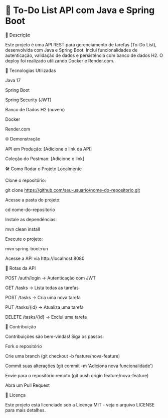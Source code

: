 # 📌 To-Do List API com Java e Spring Boot

📖 Descrição

Este projeto é uma API REST para gerenciamento de tarefas (To-Do List), desenvolvida com Java e Spring Boot. Inclui funcionalidades de autenticação, validação de dados e persistência com banco de dados H2. O deploy foi realizado utilizando Docker e Render.com.

🚀 Tecnologias Utilizadas

Java 17

Spring Boot

Spring Security (JWT)

Banco de Dados H2 (nuvem)

Docker

Render.com

🌐 Demonstração

API em Produção: [Adicione o link da API]

Coleção do Postman: [Adicione o link]

🛠 Como Rodar o Projeto Localmente

Clone o repositório:

git clone https://github.com/seu-usuario/nome-do-repositorio.git

Acesse a pasta do projeto:

cd nome-do-repositorio

Instale as dependências:

mvn clean install

Execute o projeto:

mvn spring-boot:run

Acesse a API via http://localhost:8080

🔗 Rotas da API

POST /auth/login → Autenticação com JWT

GET /tasks → Lista todas as tarefas

POST /tasks → Cria uma nova tarefa

PUT /tasks/{id} → Atualiza uma tarefa

DELETE /tasks/{id} → Exclui uma tarefa

🤝 Contribuição

Contribuições são bem-vindas! Siga os passos:

Fork o repositório

Crie uma branch (git checkout -b feature/nova-feature)

Commit suas alterações (git commit -m 'Adiciona nova funcionalidade')

Envie para o repositório remoto (git push origin feature/nova-feature)

Abra um Pull Request

📜 Licença

Este projeto está licenciado sob a Licença MIT - veja o arquivo LICENSE para mais detalhes.
